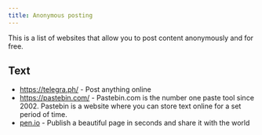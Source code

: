 ```yaml
---
title: Anonymous posting
---
```


This is a list of websites that allow you to post content anonymously and for free.

## Text

- https://telegra.ph/ - Post anything online
- https://pastebin.com/ - Pastebin.com is the number one paste tool since 2002. Pastebin is a website where you can store text online for a set period of time.
- [pen.io](http://pen.io/) - Publish a beautiful page in seconds and share it with the world
